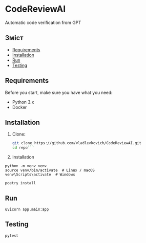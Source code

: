 # CodeReviewAI

Automatic code verification from GPT

## Зміст

- [Requirements](#requirements)
- [Installation](#installation)
- [Run](#run)
- [Testing](#testing)

## Requirements

Before you start, make sure you have what you need:

- Python 3.x
- Docker

## Installation

1. Clone:

   ```bash
   git clone https://github.com/vladlevkovich/CodeReviewAI.git
   cd repo```

2. Installation
```
python -m venv venv
source venv/bin/activate  # Linux / macOS
venv\Scripts\activate  # Windows
```
```
poetry install
```
## Run
```
uvicorn app.main:app
```
## Testing
```
pytest
```

